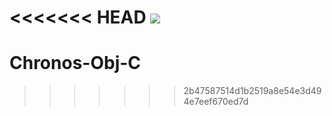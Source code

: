 <<<<<<< HEAD
![](https://raw.githubusercontent.com/Olympus-Library/Resources/master/chronos-header.png)
=======
# Chronos-Obj-C
>>>>>>> 2b47587514d1b2519a8e54e3d494e7eef670ed7d
